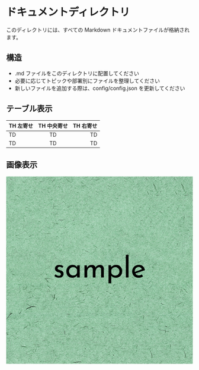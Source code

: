 # ドキュメントディレクトリ

このディレクトリには、すべての Markdown ドキュメントファイルが格納されます。

## 構造

- .md ファイルをこのディレクトリに配置してください
- 必要に応じてトピックや部署別にファイルを整理してください
- 新しいファイルを追加する際は、config/config.json を更新してください

## テーブル表示

| TH 左寄せ | TH 中央寄せ | TH 右寄せ |
| :-------- | :---------: | --------: |
| TD        |     TD      |        TD |
| TD        |     TD      |        TD |

## 画像表示

![テスト画像](./sample01.png)
